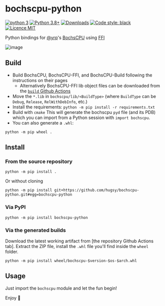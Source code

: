 # bochscpu-python

[![python 3](https://img.shields.io/badge/python-3.8+-cyan)](https://python.org)
[![Python 3.8+](https://img.shields.io/pypi/v/bochscpu-python.svg)](https://pypi.org/project/bochscpu-python/)
[![Downloads](https://static.pepy.tech/badge/bochscpu-python)](https://pepy.tech/project/bochscpu-python)
[![Code style: black](https://img.shields.io/badge/code%20style-black-000000.svg)](https://github.com/psf/black) 
[![Licence MIT](https://img.shields.io/packagist/l/doctrine/orm.svg?maxAge=2592000?style=plastic)](https://github.com/hugsy/bochscpu-python/blob/main/LICENSE)


Python bindings for [@yrp](https://github.com/yrp604/)'s [BochsCPU](https://github.com/yrp604/bochscpu) using [FFI](https://github.com/yrp604/bochscpu-ffi)

![image](https://i.imgur.com/YvXg2Tz.png)

## Build

 * Build BochsCPU, BochsCPU-FFI, and BochsCPU-Build following the instructions on their pages
   * Alternatively BochsCPU-FFI lib object files can be downloaded from the [`build` Github Actions](https://github.com/hugsy/bochscpu-python/actions/workflows/build.yml?query=branch%3Amain+is%3Asuccess+event%3Apush)
 * Move the `*.lib` in `bochscpu/lib/<BuildType>` (where `BuildType` can be `Debug`, `Release`, `RelWithDebInfo`, etc.)
 * Install the requirements: `python -m pip install -r requirements.txt`
 * Build with `cmake`
   This will generate the bochscpu `pyd` file (and its PDB) which you can import from a Python session with `import bochscpu`.
 * You can also generate a `.whl`:

```
python -m pip wheel . 
```

## Install

### From the source repository

```
python -m pip install .
```

Or without cloning

```
python -m pip install git+https://github.com/hugsy/bochscpu-python.git#egg=bochscpu-python
```


### Via PyPI

```
python -m pip install bochscpu-python
```


### Via the generated builds

Download the latest working artifact from [the repository Github Actions tab]. Extract the ZIP file, install the `.whl` file you'll find inside the `wheel` folder.

```
python -m pip install wheel/bochscpu-$version-$os-$arch.whl
```


## Usage

Just import the `bochscpu` module and let the fun begin!

Enjoy 🍻
